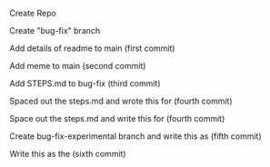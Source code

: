 Create Repo

Create "bug-fix" branch

Add details of readme to main (first commit)

Add meme to main (second commit)

Add STEPS.md to bug-fix (third commit)

Spaced out the steps.md and wrote this for (fourth commit)

Space out the steps.md and write this for (fourth commit)

Create bug-fix-experimental branch and write this as (fifth commit)

Write this as the (sixth commit)

